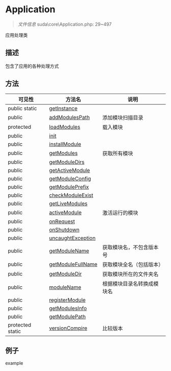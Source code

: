 #  Application 

> *文件信息* suda\core\Application.php: 29~497

应用处理类

## 描述


包含了应用的各种处理方式






## 方法


| 可见性 | 方法名 | 说明 |
|--------|-------|------|
| public static|[getInstance](Application/getInstance.md) |  |
| public |[addModulesPath](Application/addModulesPath.md) | 添加模块扫描目录 |
| protected |[loadModules](Application/loadModules.md) | 载入模块 |
| public |[init](Application/init.md) |  |
| public |[installModule](Application/installModule.md) |  |
| public |[getModules](Application/getModules.md) | 获取所有模块 |
| public |[getModuleDirs](Application/getModuleDirs.md) |  |
| public |[getActiveModule](Application/getActiveModule.md) |  |
| public |[getModuleConfig](Application/getModuleConfig.md) |  |
| public |[getModulePrefix](Application/getModulePrefix.md) |  |
| public |[checkModuleExist](Application/checkModuleExist.md) |  |
| public |[getLiveModules](Application/getLiveModules.md) |  |
| public |[activeModule](Application/activeModule.md) | 激活运行的模块 |
| public |[onRequest](Application/onRequest.md) |  |
| public |[onShutdown](Application/onShutdown.md) |  |
| public |[uncaughtException](Application/uncaughtException.md) |  |
| public |[getModuleName](Application/getModuleName.md) | 获取模块名，不包含版本号 |
| public |[getModuleFullName](Application/getModuleFullName.md) | 获取模块全名（包括版本） |
| public |[getModuleDir](Application/getModuleDir.md) | 获取模块所在的文件夹名 |
| public |[moduleName](Application/moduleName.md) | 根据模块目录名转换成模块名 |
| public |[registerModule](Application/registerModule.md) |  |
| public |[getModulesInfo](Application/getModulesInfo.md) |  |
| public |[getModulePath](Application/getModulePath.md) |  |
| protected static|[versionCompire](Application/versionCompire.md) | 比较版本 |



## 例子

example